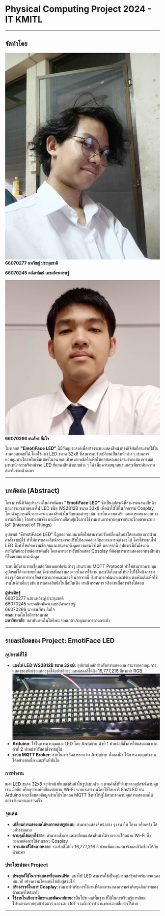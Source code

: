 # Physical Computing Project 2024 - IT KMITL
---
## จัดทำโดย

![Noppawit](Image/Noppawit.jpg)
**66070277 นพวิชญ์ ประทุมชาติ**
  
**66070245 คณิตพัฒน์ เตชะอัครเศรษฐ์**

![Thanaphat](Image/Thanaphat.jpg)
**66070266 ธนภัทร อิ่มใจ**

โปรเจกต์ **"EmotiFace LED"** นี้มีวัตถุประสงค์เพื่อสร้างระบบแสดงสีหน้าทางดิจิทัลที่สามารถใช้ในงานคอสเพลย์ได้ โดยใช้แผง LED ขนาด 32x8 ที่สามารถปรับเปลี่ยนเป็นสีหน้าต่าง ๆ ผ่านการควบคุมทางไกลหรือเซ็นเซอร์ในอนาคต เป้าหมายหลักคือเพื่อให้คอสเพลเยอร์สามารถแสดงอารมณ์ผ่านหน้ากากหรือหน้าจอ LED ที่แสดงสีหน้าแบบต่าง ๆ ได้ เพิ่มความสนุกสนานและเพิ่มระดับความสมจริงของตัวละคร

---

## บทคัดย่อ (Abstract)

โครงการนี้มีวัตถุประสงค์ในการพัฒนา **"EmotiFace LED"** ซึ่งเป็นอุปกรณ์ที่สามารถแสดงสีหน้าและอารมณ์ผ่านแผงไฟ LED ชนิด WS2812B ขนาด 32x8 เพื่อนำไปใช้ในกิจกรรม Cosplay โดยตัวอุปกรณ์นี้จะสามารถแสดงสีหน้าในลักษณะต่างๆ เช่น การยิ้ม ความเศร้า และการแสดงออกทางอารมณ์อื่นๆ ได้อย่างสมจริง และมีความยืดหยุ่นในการใช้งานผ่านการควบคุมจากระยะไกลด้วยระบบ IoT (Internet of Things)

อุปกรณ์ “EmotiFace LED” นี้ถูกออกแบบมาเพื่อให้สามารถปรับเปลี่ยนสีหน้าได้ตามต้องการผ่านคำสั่งจากผู้ใช้ ทำให้การแสดงสีหน้าสามารถปรับให้สอดคล้องกับสถานการณ์ต่างๆ ได้ โดยใช้ระบบไฟ LED ซึ่งทำให้เกิดความชัดเจนและสามารถดึงดูดความสนใจได้ดี นอกจากนี้ อุปกรณ์นี้ยังมีขนาดกะทัดรัดและง่ายต่อการติดตั้ง โดยเฉพาะสำหรับนักแสดง Cosplay ที่ต้องการการแสดงออกทางสีหน้าที่โดดเด่นและน่าดึงดูด

ระบบนี้ยังสามารถเชื่อมต่อกับแพลตฟอร์มต่างๆ ผ่านระบบ MQTT Protocol ทำให้สามารถควบคุมอุปกรณ์ได้จากระยะไกล ซึ่งช่วยเพิ่มความสะดวกในการใช้งาน และเปิดโอกาสให้นำไปใช้ในกิจกรรมต่างๆ ที่ต้องการการสื่อสารด้วยภาพและแสงสี นอกจากนี้ ยังสามารถพัฒนาและปรับแต่งเพิ่มเติมเพื่อใช้งานในด้านอื่นๆ เช่น การแสดงสีหน้าในสื่อบันเทิง งานนิทรรศการ หรืองานสื่อสารเชิงโต้ตอบ

**ผู้ประดิษฐ์**  
66070277 นายนพวิชญ์ ประทุมชาติ  
66070245 นายคณิตพัฒน์ เตชะอัครเศรษฐ์  
66070266 นายธนภัทร อิ่มใจ  
**คณะ**: เทคโนโลยีสารสนเทศ  
**มหาวิทยาลัย**: สถาบันเทคโนโลยีพระจอมเกล้าเจ้าคุณทหารลาดกระบัง  

---

## รายละเอียดของ Project: EmotiFace LED

### อุปกรณ์ที่ใช้

- **แผงไฟ LED WS2812B ขนาด 32x8**: อุปกรณ์หลักสำหรับการแสดงผล สามารถควบคุมการแสดงของพิกเซลแต่ละจุดได้อย่างอิสระ และแสดงสีได้ถึง 16,777,216 สีตามค่า RGB
![32x8 LED WS2812B](Image/32x8LEDWS2812B.jpg)
- **Arduino**: ใช้ในการควบคุมแผง LED โดย Arduino ตัวที่ 1 ทำหน้าที่สั่งการให้แสดงผล และตัวที่ 2 ทำหน้าที่รับคำสั่งจากผู้ใช้
- **ระบบ MQTT Broker**: ช่วยในการสื่อสารระหว่าง Arduino ทั้งสองฝั่ง ให้การควบคุมทำงานได้อย่างต่อเนื่องและทันทีทันใด

### การทำงาน

แผง LED ขนาด 32x8 จะทำหน้าที่แสดงสีหน้าในรูปแบบต่าง ๆ ตามคำสั่งที่ส่งมาจากอุปกรณ์ควบคุม เช่น มือถือ หรืออุปกรณ์ที่เชื่อมต่อผ่าน Wi-Fi ระบบจะทำงานโดยใช้ไลบรารี FastLED บน Arduino และเชื่อมต่อข้อมูลผ่านโปรโตคอล MQTT ซึ่งทำให้ผู้ใช้สามารถควบคุมการแสดงผลได้อย่างง่ายดายและรวดเร็ว

### จุดเด่น

- **เปลี่ยนการแสดงผลได้หลากหลายรูปแบบ**: สามารถแสดงสีหน้าต่าง ๆ เช่น ยิ้ม โกรธ หรือเศร้า ได้อย่างง่ายดาย
- **ควบคุมได้แบบไร้สาย**: สามารถสั่งการและเปลี่ยนแปลงสีหน้าได้จากระยะไกลผ่าน Wi-Fi ซึ่งสะดวกต่อการใช้งานขณะ Cosplay
- **การแสดงสีได้หลากหลาย**: รองรับสีได้ถึง 16,777,216 สี ช่วยเพิ่มความสมจริงและชีวิตชีวาให้กับตัวละคร

### ประโยชน์ของ Project

- **ประยุกต์ใช้ในการแสดงหรือคอนเสิร์ต**: แผงไฟ LED สามารถใช้เป็นอุปกรณ์เสริมสำหรับการแสดงบนเวที สร้างความโดดเด่นให้กับผู้สวมใส่
- **สร้างสรรค์ในการ Cosplay**: เหมาะสำหรับการใช้งานที่ต้องการแสดงอารมณ์หรือบุคลิกภาพของตัวละครให้สมจริง
- **ใช้งานในเชิงการศึกษาและพัฒนาทักษะ**: เป็นโปรเจกต์พื้นฐานที่ใช้ในการเรียนรู้การเขียนโปรแกรมควบคุมฮาร์ดแวร์ และระบบ IoT รวมถึงการทำงานของระบบสื่อสารไร้สาย

---


